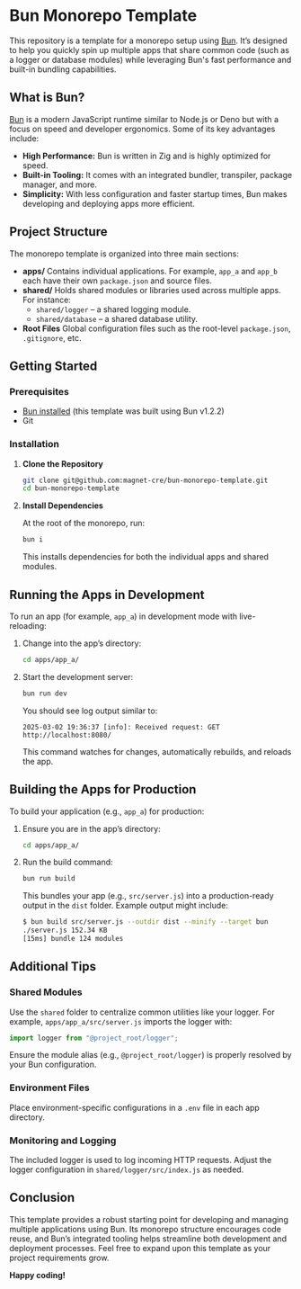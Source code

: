 # Bun Monorepo Template

This repository is a template for a monorepo setup using [Bun](https://bun.sh/). It’s designed to help you quickly spin up multiple apps that share common code (such as a logger or database modules) while leveraging Bun's fast performance and built-in bundling capabilities.

## What is Bun?

[Bun](https://bun.sh/) is a modern JavaScript runtime similar to Node.js or Deno but with a focus on speed and developer ergonomics. Some of its key advantages include:

- **High Performance:** Bun is written in Zig and is highly optimized for speed.
- **Built-in Tooling:** It comes with an integrated bundler, transpiler, package manager, and more.
- **Simplicity:** With less configuration and faster startup times, Bun makes developing and deploying apps more efficient.

## Project Structure

The monorepo template is organized into three main sections:

- **apps/** Contains individual applications. For example, `app_a` and `app_b` each have their own `package.json` and source files.
- **shared/** Holds shared modules or libraries used across multiple apps. For instance:
  - `shared/logger` – a shared logging module.
  - `shared/database` – a shared database utility.
- **Root Files** Global configuration files such as the root-level `package.json`, `.gitignore`, etc.

## Getting Started

### Prerequisites

- [Bun installed](https://bun.sh/) (this template was built using Bun v1.2.2)
- Git

### Installation

1. **Clone the Repository**

   ```bash
   git clone git@github.com:magnet-cre/bun-monorepo-template.git
   cd bun-monorepo-template
   ```

2. **Install Dependencies**

   At the root of the monorepo, run:

   ```bash
   bun i
   ```

   This installs dependencies for both the individual apps and shared modules.

## Running the Apps in Development

To run an app (for example, `app_a`) in development mode with live-reloading:

1. Change into the app’s directory:

   ```bash
   cd apps/app_a/
   ```

2. Start the development server:

   ```bash
   bun run dev
   ```

   You should see log output similar to:

   ```
   2025-03-02 19:36:37 [info]: Received request: GET http://localhost:8080/
   ```

   This command watches for changes, automatically rebuilds, and reloads the app.

## Building the Apps for Production

To build your application (e.g., `app_a`) for production:

1. Ensure you are in the app’s directory:

   ```bash
   cd apps/app_a/
   ```

2. Run the build command:

   ```bash
   bun run build
   ```

   This bundles your app (e.g., `src/server.js`) into a production-ready output in the `dist` folder. Example output might include:

   ```bash
   $ bun build src/server.js --outdir dist --minify --target bun
   ./server.js 152.34 KB
   [15ms] bundle 124 modules
   ```

## Additional Tips

### Shared Modules

Use the `shared` folder to centralize common utilities like your logger. For example, `apps/app_a/src/server.js` imports the logger with:

```javascript
import logger from "@project_root/logger";
```

Ensure the module alias (e.g., `@project_root/logger`) is properly resolved by your Bun configuration.

### Environment Files

Place environment-specific configurations in a `.env` file in each app directory.

### Monitoring and Logging

The included logger is used to log incoming HTTP requests. Adjust the logger configuration in `shared/logger/src/index.js` as needed.

## Conclusion

This template provides a robust starting point for developing and managing multiple applications using Bun. Its monorepo structure encourages code reuse, and Bun’s integrated tooling helps streamline both development and deployment processes. Feel free to expand upon this template as your project requirements grow.

**Happy coding!**
